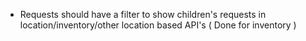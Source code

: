 - Requests should have a filter to show children's requests in location/inventory/other location based API's ( Done for inventory )
